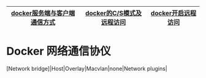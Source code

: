 
[docker服务端与客户端通信方式](https://blog.csdn.net/weixin_30883777/article/details/97155979)|[docker的C/S模式及远程访问](https://blog.csdn.net/sinat_35930259/article/details/79648963)|[docker开启远程访问](https://blog.csdn.net/lanwp5302/article/details/86620770)|
---|---|---|


# Docker 网络通信协仪

[Network bridge]|Host|Overlay|Macvlan|none|Network plugins|
